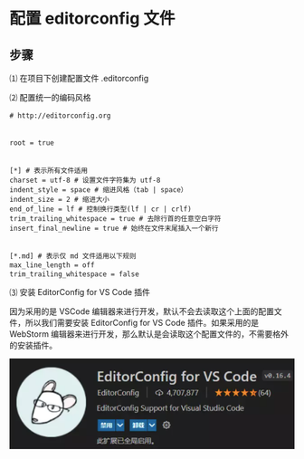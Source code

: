 # **配置 editorconfig 文件**

## 步骤

⑴ 在项目下创建配置文件 .editorconfig

⑵ 配置统一的编码风格

```
# http://editorconfig.org


root = true


[*] # 表示所有文件适用
charset = utf-8 # 设置文件字符集为 utf-8
indent_style = space # 缩进风格（tab | space）
indent_size = 2 # 缩进大小
end_of_line = lf # 控制换行类型(lf | cr | crlf)
trim_trailing_whitespace = true # 去除行首的任意空白字符
insert_final_newline = true # 始终在文件末尾插入一个新行


[*.md] # 表示仅 md 文件适用以下规则
max_line_length = off
trim_trailing_whitespace = false
```

⑶ 安装 EditorConfig for VS Code 插件

因为采用的是 VSCode 编辑器来进行开发，默认不会去读取这个上面的配置文件，所以我们需要安装 EditorConfig for VS Code 插件。如果采用的是 WebStorm 编辑器来进行开发，那么默认是会读取这个配置文件的，不需要格外的安装插件。

![1654164324811.png](image/code_style/1654164324811.png)
